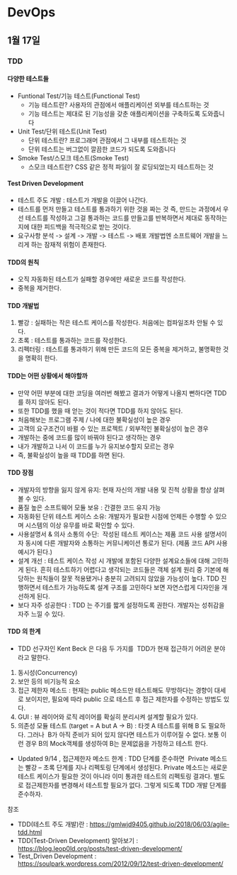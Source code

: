 # DevOps

## 1월 17일

### TDD

#### 다양한 테스트들
- Funtional Test/기능 테스트(Functional Test)
  - 기능 테스트란? 사용자의 관점에서 애플리케이션 외부를 테스트하는 것
  - 기능 테스트는 제대로 된 기능성을 갖춘 애플리케이션을 구축하도록 도와줍니다
- Unit Test/단위 테스트(Unit Test)
  - 단위 테스트란? 프로그래머 관점에서 그 내부를 테스트하는 것
  - 단위 테스트는 버그없이 깔끔한 코드가 되도록 도와줍니다
- Smoke Test/스모크 테스트(Smoke Test)
  - 스모크 테스트란? CSS 같은 정적 파일이 잘 로딩되었는지 테스트하는 것

#### Test Driven Development
- 테스트 주도 개발 : 테스트가 개발을 이끌어 나간다.
- 테스트를 먼저 만들고 테스트를 통과하기 위한 것을 짜는 것 즉, 만드는 과정에서 우선 테스트를 작성하고 그걸 통과하는 코드를 만들고를 반복하면서 제대로 동작하는지에 대한 피드백을 적극적으로 받는 것이다.
- 요구사항 분석 -> 설계 -> 개발 -> 테스트 -> 배포 개발법엔 소프트웨어 개발을 느리게 하는 잠재적 위험이 존재한다.

#### TDD의 원칙
- 오직 자동화된 테스트가 실패할 경우에만 새로운 코드를 작성한다.
- 중복을 제거한다.

#### TDD 개발법
1. 빨강 : 실패하는 작은 테스트 케이스를 작성한다. 처음에는 컴파일조차 안될 수 있다.
2. 초록 : 테스트를 통과하는 코드를 작성한다.
3. 리펙터링 : 테스트를 통과하기 위해 만든 코드의 모든 중복을 제거하고, 불명확한 것을 명확히 한다.

#### TDD는 어떤 상황에서 해야할까
- 만약 어떤 부분에 대한 코딩을 여러번 해봤고 결과가 어떻게 나올지 뻔하다면 TDD를 하지 않아도 된다.
- 또한 TDD를 했을 때 얻는 것이 적다면 TDD를 하지 않아도 된다.
- 처음해보는 프로그램 주제 / 나에 대한 불확실성이 높은 경우
- 고객의 요구조건이 바뀔 수 있는 프로젝트 / 외부적인 불확실성이 높은 경우
- 개발하는 중에 코드를 많이 바꿔야 된다고 생각하는 경우
- 내가 개발하고 나서 이 코드를 누가 유지보수할지 모르는 경우
- 즉, 불확실성이 높을 때 TDD를 하면 된다.


#### TDD 장점
- 개발자의 방향을 잃지 않게 유지: 현재 자신의 개발 내용 및 진척 상황을 항상 살펴볼 수 있다.
- 품질 높은 소프트웨어 모듈 보유 : 간결한 코드 유지 가능
- 자동화된 단위 테스트 케이스 소유: 개발자가 필요한 시점에 언제든 수행할 수 있으며 시스템의 이상 유무를 바로 확인할 수 있다.
- 사용설명서 & 의사 소통의 수단:  작성된 테스트 케이스는 제품 코드 사용 설명서이자 동시에 다른 개발자와 소통하는 커뮤니케이션 통로가 된다. (제품 코드 API 사용 예시가 된다.)
- 설계 개선 : 테스트 케이스 작성 시 개발에 포함된 다양한 설계요소들에 대해 고민하게 된다. 흔히 테스트하기 어렵다고 생각되는 코드들은 객체 설계 원리 중 기본에 해당하는 원칙들이 잘못 적용됐거나 충분히 고려되지 않았을 가능성이 높다. TDD 진행하면서 테스트가 가능하도록 설계 구조를 고민하다 보면 자연스럽게 디자인을 개선하게 된다.
- 보다 자주 성공한다 : TDD 는 주기를 짧게 설정하도록 권한다. 개발자는 성취감을 자주 느낄 수 있다.

#### TDD 의 한계
- TDD 선구자인 Kent Beck 은 다음 두 가지를  TDD가 현재 접근하기 어려운 분야라고 말한다.
1. 동시성(Concurrency)
2. 보안 등의 비기능적 요소
3. 접근 제한자 메소드 : 현재는 public 메소드만 테스트해도 무방하다는 경향이 대세로 보이지만, 필요에 따라 public 으로 테스트 후 접근 제한자를 수정하는 방법도 있다.
4. GUI : 뷰 레이어와 로직 레이어를 확실히 분리시켜 설계할 필요가 있다.
5. 의존성 모듈 테스트 (target = A but A -> B) : 타겟 A 테스트를 위해 B 도 필요하다. 그러나  B가 아직 준비가 되어 있지 않다면 테스트가 이루어질 수 없다. 보통 이런 경우 B의 Mock객체를 생성하여 B는 문제없음을 가정하고 테스트 한다.
- Updated 9/14 , 접근제한자 메소드 한계 : TDD 단계를 준수하면  Private 메소드는 빨강 – 초록 단계를 지나 리펙토링 단계에서 생성된다. Private 메소드는 새로운 테스트 케이스가 필요한 것이 아니라 이미 통과한 테스트의 리펙토링 결과다. 별도로 접근제한자를 변경해서 테스트할 필요가 없다. 그렇게 되도록 TDD 개발 단계를 준수하자.

참조 
- TDD(테스트 주도 개발)란 : https://gmlwjd9405.github.io/2018/06/03/agile-tdd.html
- TDD(Test-Driven Development) 알아보기 : https://blog.leop0ld.org/posts/test-driven-development/
- Test_Driven Development :  https://soulpark.wordpress.com/2012/09/12/test-driven-development/
